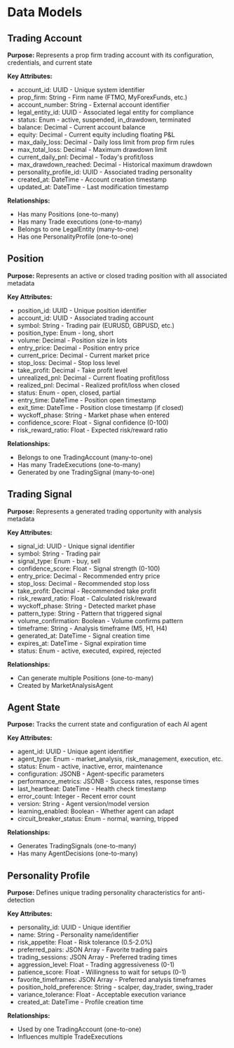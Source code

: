 # Data Models

## Trading Account

**Purpose:** Represents a prop firm trading account with its configuration, credentials, and current state

**Key Attributes:**
- account_id: UUID - Unique system identifier
- prop_firm: String - Firm name (FTMO, MyForexFunds, etc.)
- account_number: String - External account identifier  
- legal_entity_id: UUID - Associated legal entity for compliance
- status: Enum - active, suspended, in_drawdown, terminated
- balance: Decimal - Current account balance
- equity: Decimal - Current equity including floating P&L
- max_daily_loss: Decimal - Daily loss limit from prop firm rules
- max_total_loss: Decimal - Maximum drawdown limit
- current_daily_pnl: Decimal - Today's profit/loss
- max_drawdown_reached: Decimal - Historical maximum drawdown
- personality_profile_id: UUID - Associated trading personality
- created_at: DateTime - Account creation timestamp
- updated_at: DateTime - Last modification timestamp

**Relationships:**
- Has many Positions (one-to-many)
- Has many Trade executions (one-to-many) 
- Belongs to one LegalEntity (many-to-one)
- Has one PersonalityProfile (one-to-one)

## Position

**Purpose:** Represents an active or closed trading position with all associated metadata

**Key Attributes:**
- position_id: UUID - Unique position identifier
- account_id: UUID - Associated trading account
- symbol: String - Trading pair (EURUSD, GBPUSD, etc.)
- position_type: Enum - long, short
- volume: Decimal - Position size in lots
- entry_price: Decimal - Position entry price
- current_price: Decimal - Current market price
- stop_loss: Decimal - Stop loss level
- take_profit: Decimal - Take profit level
- unrealized_pnl: Decimal - Current floating profit/loss
- realized_pnl: Decimal - Realized profit/loss when closed
- status: Enum - open, closed, partial
- entry_time: DateTime - Position open timestamp
- exit_time: DateTime - Position close timestamp (if closed)
- wyckoff_phase: String - Market phase when entered
- confidence_score: Float - Signal confidence (0-100)
- risk_reward_ratio: Float - Expected risk/reward ratio

**Relationships:**
- Belongs to one TradingAccount (many-to-one)
- Has many TradeExecutions (one-to-many)
- Generated by one TradingSignal (many-to-one)

## Trading Signal

**Purpose:** Represents a generated trading opportunity with analysis metadata

**Key Attributes:**
- signal_id: UUID - Unique signal identifier  
- symbol: String - Trading pair
- signal_type: Enum - buy, sell
- confidence_score: Float - Signal strength (0-100)
- entry_price: Decimal - Recommended entry price
- stop_loss: Decimal - Recommended stop loss
- take_profit: Decimal - Recommended take profit
- risk_reward_ratio: Float - Calculated risk/reward
- wyckoff_phase: String - Detected market phase
- pattern_type: String - Pattern that triggered signal
- volume_confirmation: Boolean - Volume confirms pattern
- timeframe: String - Analysis timeframe (M5, H1, H4)
- generated_at: DateTime - Signal creation time
- expires_at: DateTime - Signal expiration time
- status: Enum - active, executed, expired, rejected

**Relationships:**
- Can generate multiple Positions (one-to-many)
- Created by MarketAnalysisAgent

## Agent State

**Purpose:** Tracks the current state and configuration of each AI agent

**Key Attributes:**
- agent_id: UUID - Unique agent identifier
- agent_type: Enum - market_analysis, risk_management, execution, etc.
- status: Enum - active, inactive, error, maintenance
- configuration: JSONB - Agent-specific parameters
- performance_metrics: JSONB - Success rates, response times
- last_heartbeat: DateTime - Health check timestamp
- error_count: Integer - Recent error count
- version: String - Agent version/model version
- learning_enabled: Boolean - Whether agent can adapt
- circuit_breaker_status: Enum - normal, warning, tripped

**Relationships:**
- Generates TradingSignals (one-to-many)
- Has many AgentDecisions (one-to-many)

## Personality Profile  

**Purpose:** Defines unique trading personality characteristics for anti-detection

**Key Attributes:**
- personality_id: UUID - Unique identifier
- name: String - Personality name/identifier
- risk_appetite: Float - Risk tolerance (0.5-2.0%)
- preferred_pairs: JSON Array - Favorite trading pairs
- trading_sessions: JSON Array - Preferred trading times
- aggression_level: Float - Trading aggressiveness (0-1)
- patience_score: Float - Willingness to wait for setups (0-1)
- favorite_timeframes: JSON Array - Preferred analysis timeframes
- position_hold_preference: String - scalper, day_trader, swing_trader
- variance_tolerance: Float - Acceptable execution variance
- created_at: DateTime - Profile creation time

**Relationships:**
- Used by one TradingAccount (one-to-one)
- Influences multiple TradeExecutions
